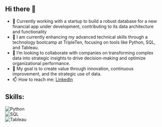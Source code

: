 ## Hi there 👋

- 🔭 Currently working with a startup to build a robust database for a new financial app under development, contributing to its data architecture and functionality
- 🌱 I am currently enhancing my advanced technical skills through a technology bootcamp at TripleTen, focusing on tools like Python, SQL, and Tableau.
- 👯 I’m looking to collaborate with companies on transforming complex data into strategic insights to drive decision-making and optimize organizational performance.
- 🤔 My goal is to create value through innovation, continuous improvement, and the strategic use of data.
- 📫 How to reach me:
    [LinkedIn](www.linkedin.com/in/alegría-carrión-burneo) 

## Skills:
![Python](https://img.shields.io/badge/Python-3DDC84?style=for-the-badge&logo=python&logoColor=white&labelColor=101010)</br>
![SQL](https://img.shields.io/badge/SQL-0095D5?style=for-the-badge&logo=mysql&logoColor=white&labelColor=101010)</br>
![Tableau](https://img.shields.io/badge/Tableau-E6502A?style=for-the-badge&logo=tableau&logoColor=white&labelColor=101010)</br>

